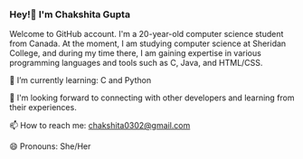 ### Hey!👋 I'm Chakshita Gupta
Welcome to GitHub account. 
I'm a 20-year-old computer science student from Canada. At the moment, I am studying computer science at Sheridan College, and during my time there, I am gaining expertise in various programming languages and tools such as C, Java, and HTML/CSS.


🌱 I’m currently learning: C and Python

👯 I'm looking forward to connecting with other developers and learning from their experiences.

📫 How to reach me: chakshita0302@gmail.com

😄 Pronouns: She/Her

<!--
**Chakshita07/Chakshita07** is a ✨ _special_ ✨ repository because its `README.md` (this file) appears on your GitHub profile.

Here are some ideas to get you started:

- 🔭 I’m currently working on ...
-  ...
- 👯 I’m looking to collaborate on ...
- 🤔 I’m looking for help with ...
- 💬 Ask me about ...
- 📫 How to rea
-  ...
- ⚡ Fun fact: ...
-->

